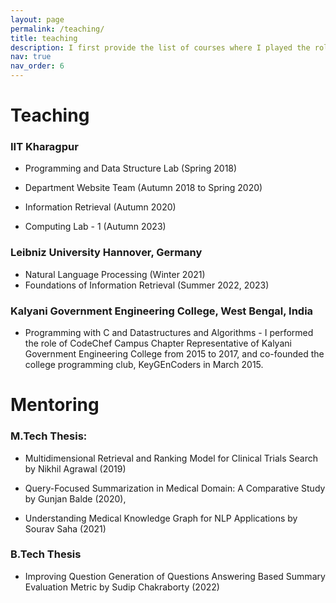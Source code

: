 ```yaml
---
layout: page
permalink: /teaching/
title: teaching
description: I first provide the list of courses where I played the role of a Teaching Assistant at IIT Kharagpur, India and Leibniz University Hannover, Germany. Next, I describe my mentorship experience over 1 B.Tech and 3 M.Tech Thesis at IIT Kharagpur.
nav: true
nav_order: 6
---
```


# Teaching

### IIT Kharagpur

* Programming and Data Structure Lab (Spring 2018)

* Department Website Team (Autumn 2018 to Spring 2020)

* Information Retrieval (Autumn 2020)

* Computing Lab - 1 (Autumn 2023)

### Leibniz University Hannover, Germany

* Natural Language Processing (Winter 2021)
* Foundations of Information Retrieval (Summer 2022, 2023)

### Kalyani Government Engineering College, West Bengal, India

* Programming with C and Datastructures and Algorithms - I performed the role of CodeChef Campus Chapter Representative of Kalyani Government Engineering College from 2015 to 2017, and co-founded the college programming club, KeyGEnCoders in March 2015.

# Mentoring 

### M.Tech Thesis:

* Multidimensional Retrieval and Ranking Model for Clinical Trials Search by Nikhil Agrawal (2019)

* Query-Focused Summarization in Medical Domain: A Comparative Study by Gunjan Balde (2020), 

* Understanding Medical Knowledge Graph for NLP Applications by Sourav Saha (2021)

### B.Tech Thesis

* Improving Question Generation of Questions Answering Based Summary Evaluation Metric by Sudip Chakraborty (2022)
